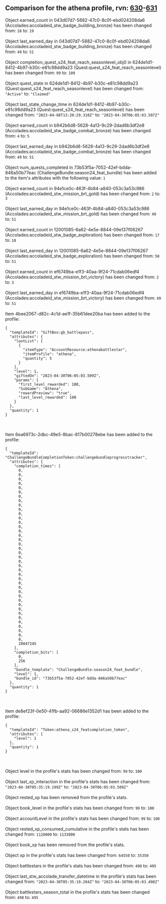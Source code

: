 ## Comparison for the athena profile, rvn: [630](https://github.com/PRO100KatYT/FortniteProfileRevisions/tree/main/profiles/athena/630%20athena.json)-[631](https://github.com/PRO100KatYT/FortniteProfileRevisions/tree/main/profiles/athena/631%20athena.json)

Object earned_count in 043d07d7-5882-47c0-8c0f-ebd024208da6 (Accolades:accoladeid_stw_badge_building_bronze) has been changed from: `18` to: `19`
<br><br>
Object last_earned_day in 043d07d7-5882-47c0-8c0f-ebd024208da6 (Accolades:accoladeid_stw_badge_building_bronze) has been changed from: `49` to: `51`
<br><br>
Object completion_quest_s24_feat_reach_seasonlevel_obj0 in 624de1d1-8412-4b97-b30c-e81c98dd9a23 (Quest:quest_s24_feat_reach_seasonlevel) has been changed from: `99` to: `100`
<br><br>
Object quest_state in 624de1d1-8412-4b97-b30c-e81c98dd9a23 (Quest:quest_s24_feat_reach_seasonlevel) has been changed from: `"Active"` to: `"Claimed"`
<br><br>
Object last_state_change_time in 624de1d1-8412-4b97-b30c-e81c98dd9a23 (Quest:quest_s24_feat_reach_seasonlevel) has been changed from: `"2023-04-08T13:20:29.310Z"` to: `"2023-04-30T06:05:03.507Z"`
<br><br>
Object earned_count in b942b6d8-5628-4a13-9c29-2dad6b3df2e8 (Accolades:accoladeid_stw_badge_combat_bronze) has been changed from: `4` to: `5`
<br><br>
Object last_earned_day in b942b6d8-5628-4a13-9c29-2dad6b3df2e8 (Accolades:accoladeid_stw_badge_combat_bronze) has been changed from: `49` to: `51`
<br><br>
Object num_quests_completed in 73b53f5a-7052-42ef-bdda-846a50b77eac (ChallengeBundle:season24_feat_bundle) has been added to the item's attributes with the following value: `1`
<br><br>
Object earned_count in 94e1ce0c-463f-4b84-a840-053c3a53c986 (Accolades:accoladeid_stw_mission_brt_gold) has been changed from: `2` to: `3`
<br><br>
Object last_earned_day in 94e1ce0c-463f-4b84-a840-053c3a53c986 (Accolades:accoladeid_stw_mission_brt_gold) has been changed from: `49` to: `51`
<br><br>
Object earned_count in 12001085-6a62-4e5e-8844-09e137f06267 (Accolades:accoladeid_stw_badge_exploration) has been changed from: `17` to: `18`
<br><br>
Object last_earned_day in 12001085-6a62-4e5e-8844-09e137f06267 (Accolades:accoladeid_stw_badge_exploration) has been changed from: `50` to: `51`
<br><br>
Object earned_count in ef6749ba-e1f3-40aa-9f24-71cdab06edf4 (Accolades:accoladeid_stw_mission_brt_victory) has been changed from: `2` to: `3`
<br><br>
Object last_earned_day in ef6749ba-e1f3-40aa-9f24-71cdab06edf4 (Accolades:accoladeid_stw_mission_brt_victory) has been changed from: `49` to: `51`
<br><br>
Item 4bee2067-d82c-4c1d-ae1f-35b61dee20ba has been added to the profile:

```
{
  "templateId": "GiftBox:gb_battlepass",
  "attributes": {
    "lootList": [
      {
        "itemType": "AccountResource:athenabattlestar",
        "itemProfile": "athena",
        "quantity": 5
      }
    ],
    "level": 1,
    "giftedOn": "2023-04-30T06:05:03.509Z",
    "params": {
      "first_level_rewarded": 100,
      "SubGame": "Athena",
      "rewardPreview": "true",
      "last_level_rewarded": 100
    }
  },
  "quantity": 1
}
```

<br><br>
Item 6ea6973c-2dbc-49e5-8bac-817b00278ebe has been added to the profile:

```
{
  "templateId": "ChallengeBundleCompletionToken:challengebundleprogresstracker",
  "attributes": {
    "completion_times": [
      0,
      0,
      0,
      0,
      0,
      0,
      0,
      0,
      0,
      0,
      0,
      0,
      0,
      0,
      0,
      0,
      0,
      0,
      0,
      0,
      0,
      0,
      0,
      0,
      0,
      0,
      0,
      0,
      0,
      0,
      0,
      0,
      0,
      0,
      0,
      0,
      0,
      0,
      0,
      0,
      28047245
    ],
    "completion_bits": [
      0,
      256
    ],
    "bundle_template": "ChallengeBundle:season24_feat_bundle",
    "level": 1,
    "bundle_id": "73b53f5a-7052-42ef-bdda-846a50b77eac"
  },
  "quantity": 1
}
```

<br><br>
Item de8ef23f-0e50-41fb-aa92-06686e1352d1 has been added to the profile:

```
{
  "templateId": "Token:athena_s24_featcompletion_token",
  "attributes": {
    "level": 1
  },
  "quantity": 1
}
```

<br><br>
Object level in the profile's stats has been changed from: `99` to: `100`
<br><br>
Object last_xp_interaction in the profile's stats has been changed from: `"2023-04-30T05:35:19.199Z"` to: `"2023-04-30T06:05:03.509Z"`
<br><br>
Object rested_xp has been removed from the profile's stats.
<br><br>
Object book_level in the profile's stats has been changed from: `99` to: `100`
<br><br>
Object accountLevel in the profile's stats has been changed from: `99` to: `100`
<br><br>
Object rested_xp_consumed_cumulative in the profile's stats has been changed from: `1128000` to: `1133000`
<br><br>
Object book_xp has been removed from the profile's stats.
<br><br>
Object xp in the profile's stats has been changed from: `64550` to: `35350`
<br><br>
Object battlestars in the profile's stats has been changed from: `490` to: `495`
<br><br>
Object last_stw_accolade_transfer_datetime in the profile's stats has been changed from: `"2023-04-30T05:35:19.204Z"` to: `"2023-04-30T06:05:03.498Z"`
<br><br>
Object battlestars_season_total in the profile's stats has been changed from: `490` to: `495`
<br><br>

